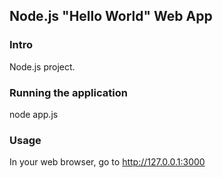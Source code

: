 ## Node.js "Hello World" Web App

### Intro

Node.js project.

### Running the application

node app.js

### Usage

In your web browser, go to http://127.0.0.1:3000